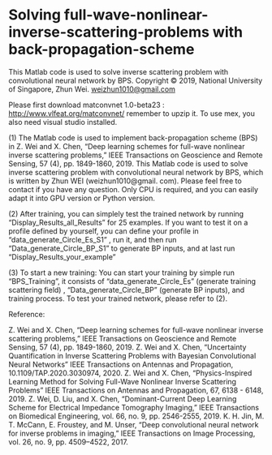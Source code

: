 # Solving full-wave-nonlinear-inverse-scattering-problems with back-propagation-scheme
This Matlab code is used to solve inverse scattering problem with convolutional neural network by BPS.
Copyright © 2019, National University of Singapore, Zhun Wei. weizhun1010@gmail.com

Please first download matconvnet 1.0-beta23 : http://www.vlfeat.org/matconvnet/  remember to upzip it. To use mex, you also need visual studio installed.

(1) The Matlab code is used to implement back-propagation scheme (BPS) in
Z. Wei and X. Chen, “Deep learning schemes for full-wave nonlinear inverse scattering problems,” IEEE Transactions on Geoscience and Remote Sensing, 57 (4), pp. 1849-1860, 2019. 
 This Matlab code is used to solve inverse scattering problem with convolutional neural network by BPS, which is written by Zhun WEI (weizhun1010@gmail. com). 
Please feel free to contact if you have any question. Only CPU is required, and you can easily adapt it into GPU version or Python version.

(2) After training, you can simplely test the trained network by running “Display_Results_all_Results” for 25 examples. 
If you want to test it on a profile defined by yourself, you can define your profile in “data_generate_Circle_Es_S1” , run it, and then run “Data_generate_Circle_BP_S1” to generate BP inputs, and at last run “Display_Results_your_example”

(3) To start a new training: You can start your training by simple run “BPS_Training”, it consists of “data_generate_Circle_Es” (generate training scattering field) , “Data_generate_Circle_BP” (generate BP inputs), and training process.
To test your trained network, please refer to (2).

Reference:

Z. Wei and X. Chen, “Deep learning schemes for full-wave nonlinear inverse scattering problems,” IEEE Transactions on Geoscience and Remote Sensing, 57 (4), pp. 1849-1860, 2019. 
Z. Wei and X. Chen, “Uncertainty Quantification in Inverse Scattering Problems with Bayesian Convolutional Neural Networks” IEEE Transactions on Antennas and Propagation, 10.1109/TAP.2020.3030974, 2020.
Z. Wei and X. Chen, “Physics-Inspired Learning Method for Solving Full-Wave Nonlinear Inverse Scattering Problems” IEEE Transactions on Antennas and Propagation, 67, 6138 - 6148, 2019. 
Z. Wei, D. Liu, and X. Chen, “Dominant-Current Deep Learning Scheme for Electrical Impedance Tomography Imaging,” IEEE Transactions on Biomedical Engineering, vol. 66, no. 9, pp. 2546-2555, 2019.
K. H. Jin, M. T. McCann, E. Froustey, and M. Unser, “Deep convolutional neural network for inverse problems in imaging,” IEEE Transactions on Image Processing, vol. 26, no. 9, pp. 4509–4522, 2017.





